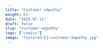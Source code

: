 ```yaml
---
title: "Customer empathy"
weight: 63
date: "2025-07-11"
draft: false
slug: "customer-empathy"
tags: ["comics"]
image: "featured-63-customer-empathy.jpg"
---
```

